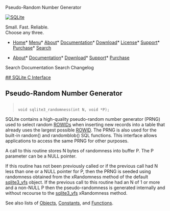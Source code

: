 




Pseudo\-Random Number Generator




[![SQLite](../images/sqlite370_banner.gif)](../index.html)


Small. Fast. Reliable.  
Choose any three.


* [Home](../index.html)* [Menu](javascript:void(0))* [About](../about.html)* [Documentation](../docs.html)* [Download](../download.html)* [License](../copyright.html)* [Support](../support.html)* [Purchase](../prosupport.html)* [Search](javascript:void(0))




* [About](../about.html)* [Documentation](../docs.html)* [Download](../download.html)* [Support](../support.html)* [Purchase](../prosupport.html)






Search Documentation
Search Changelog









[## SQLite C Interface](../c3ref/intro.html)
## Pseudo\-Random Number Generator




> ```
> 
> void sqlite3_randomness(int N, void *P);
> 
> ```



SQLite contains a high\-quality pseudo\-random number generator (PRNG) used to
select random [ROWIDs](../lang_createtable.html#rowid) when inserting new records into a table that
already uses the largest possible [ROWID](../lang_createtable.html#rowid). The PRNG is also used for
the built\-in random() and randomblob() SQL functions. This interface allows
applications to access the same PRNG for other purposes.


A call to this routine stores N bytes of randomness into buffer P.
The P parameter can be a NULL pointer.


If this routine has not been previously called or if the previous
call had N less than one or a NULL pointer for P, then the PRNG is
seeded using randomness obtained from the xRandomness method of
the default [sqlite3\_vfs](../c3ref/vfs.html) object.
If the previous call to this routine had an N of 1 or more and a
non\-NULL P then the pseudo\-randomness is generated
internally and without recourse to the [sqlite3\_vfs](../c3ref/vfs.html) xRandomness
method.


See also lists of
 [Objects](../c3ref/objlist.html),
 [Constants](../c3ref/constlist.html), and
 [Functions](../c3ref/funclist.html).


